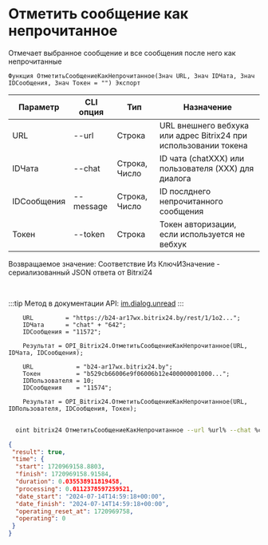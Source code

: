 ﻿---
sidebar_position: 7
---

# Отметить сообщение как непрочитанное
 Отмечает выбранное сообщение и все сообщения после него как непрочитанные



`Функция ОтметитьСообщениеКакНепрочитанное(Знач URL, Знач IDЧата, Знач IDСообщения, Знач Токен = "") Экспорт`

  | Параметр | CLI опция | Тип | Назначение |
  |-|-|-|-|
  | URL | --url | Строка | URL внешнего вебхука или адрес Bitrix24 при использовании токена |
  | IDЧата | --chat | Строка, Число | ID чата (chatXXX) или пользователя (XXX) для диалога |
  | IDСообщения | --message | Строка, Число | ID послднего непрочитанного сообщения |
  | Токен | --token | Строка | Токен авторизации, если используется не вебхук |

  
  Возвращаемое значение:   Соответствие Из КлючИЗначение - сериализованный JSON ответа от Bitrxi24

<br/>

:::tip
Метод в документации API: [im.dialog.unread](https://dev.1c-bitrix.ru/learning/course/?COURSE_ID=93&LESSON_ID=12055)
:::
<br/>


```bsl title="Пример кода"
    URL         = "https://b24-ar17wx.bitrix24.by/rest/1/1o2...";
    IDЧата      = "chat" + "642";
    IDСообщения = "11572";

    Результат = OPI_Bitrix24.ОтметитьСообщениеКакНепрочитанное(URL, IDЧата, IDСообщения);

    URL            = "b24-ar17wx.bitrix24.by";
    Токен          = "b529cb66006e9f06006b12e400000001000...";
    IDПользователя = 10;
    IDСообщения    = "11574";

    Результат = OPI_Bitrix24.ОтметитьСообщениеКакНепрочитанное(URL, IDПользователя, IDСообщения, Токен);
```



```sh title="Пример команды CLI"
    
  oint bitrix24 ОтметитьСообщениеКакНепрочитанное --url %url% --chat %chat% --message %message% --token %token%

```

```json title="Результат"
{
 "result": true,
 "time": {
  "start": 1720969158.8803,
  "finish": 1720969158.91584,
  "duration": 0.035538911819458,
  "processing": 0.0112378597259521,
  "date_start": "2024-07-14T14:59:18+00:00",
  "date_finish": "2024-07-14T14:59:18+00:00",
  "operating_reset_at": 1720969758,
  "operating": 0
 }
}
```
